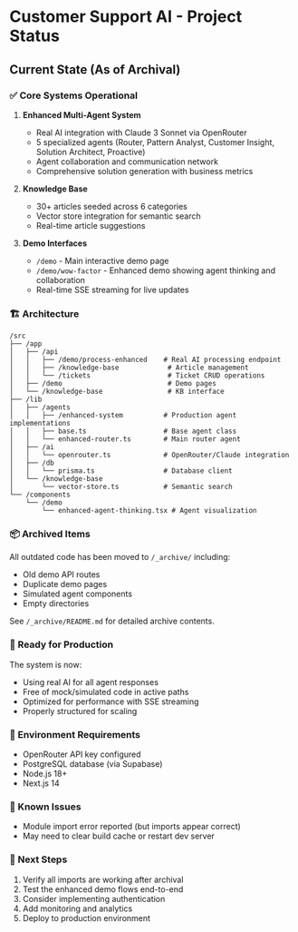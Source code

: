 # Customer Support AI - Project Status

## Current State (As of Archival)

### ✅ Core Systems Operational

1. **Enhanced Multi-Agent System**
   - Real AI integration with Claude 3 Sonnet via OpenRouter
   - 5 specialized agents (Router, Pattern Analyst, Customer Insight, Solution Architect, Proactive)
   - Agent collaboration and communication network
   - Comprehensive solution generation with business metrics

2. **Knowledge Base**
   - 30+ articles seeded across 6 categories
   - Vector store integration for semantic search
   - Real-time article suggestions

3. **Demo Interfaces**
   - `/demo` - Main interactive demo page
   - `/demo/wow-factor` - Enhanced demo showing agent thinking and collaboration
   - Real-time SSE streaming for live updates

### 🏗️ Architecture

```
/src
├── /app
│   ├── /api
│   │   ├── /demo/process-enhanced    # Real AI processing endpoint
│   │   ├── /knowledge-base            # Article management
│   │   └── /tickets                   # Ticket CRUD operations
│   ├── /demo                          # Demo pages
│   └── /knowledge-base                # KB interface
├── /lib
│   ├── /agents
│   │   ├── /enhanced-system          # Production agent implementations
│   │   ├── base.ts                   # Base agent class
│   │   └── enhanced-router.ts        # Main router agent
│   ├── /ai
│   │   └── openrouter.ts             # OpenRouter/Claude integration
│   ├── /db
│   │   └── prisma.ts                 # Database client
│   └── /knowledge-base
│       └── vector-store.ts           # Semantic search
└── /components
    └── /demo
        └── enhanced-agent-thinking.tsx # Agent visualization
```

### 📦 Archived Items

All outdated code has been moved to `/_archive/` including:
- Old demo API routes
- Duplicate demo pages
- Simulated agent components
- Empty directories

See `/_archive/README.md` for detailed archive contents.

### 🚀 Ready for Production

The system is now:
- Using real AI for all agent responses
- Free of mock/simulated code in active paths
- Optimized for performance with SSE streaming
- Properly structured for scaling

### 🔧 Environment Requirements

- OpenRouter API key configured
- PostgreSQL database (via Supabase)
- Node.js 18+
- Next.js 14

### 📝 Known Issues

- Module import error reported (but imports appear correct)
- May need to clear build cache or restart dev server

### 🎯 Next Steps

1. Verify all imports are working after archival
2. Test the enhanced demo flows end-to-end
3. Consider implementing authentication
4. Add monitoring and analytics
5. Deploy to production environment